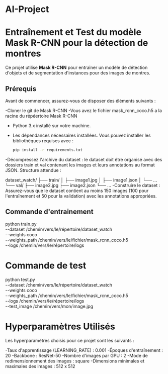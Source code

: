 # AI-Project

# Entraînement et Test du modèle Mask R-CNN pour la détection de montres

Ce projet utilise **Mask R-CNN** pour entraîner un modèle de détection d'objets et de segmentation d'instances pour des images de montres.

## Prérequis

Avant de commencer, assurez-vous de disposer des éléments suivants :

-Cloner le git de Mask R-CNN
-Vous avez le fichier mask_rcnn_coco.h5 a la racine du répéertoire Mask R-CNN
- Python 3.x installé sur votre machine.
- Les dépendances nécessaires installées. Vous pouvez installer les bibliothèques requises avec :

  ```bash
  pip install -r requirements.txt

-Décompressez l'archive du dataset : le dataset doit être organisé avec des dossiers train et val contenant les images et leurs annotations au format JSON.
Structure attendue :

dataset_watch/
├── train/
│   ├── image1.jpg
│   ├── image1.json
│   └── ...
└── val/
    ├── image2.jpg
    ├── image2.json
    └── ...
-Construire le dataset : Assurez-vous que le dataset contient au moins 150 images (100 pour l'entraînement et 50 pour la validation) avec les annotations appropriées.

## Commande d'entrainement 

python train.py \
    --dataset /chemin/vers/le/répertoire/dataset_watch \
    --weights coco \
    --weights_path /chemin/vers/le/fichier/mask_rcnn_coco.h5 \
    --logs /chemin/vers/le/répertoire/logs

# Commande de test 

python test.py \
    --dataset /chemin/vers/le/répertoire/dataset_watch \
    --weights coco \
    --weights_path /chemin/vers/le/fichier/mask_rcnn_coco.h5 \
    --logs /chemin/vers/le/répertoire/logs \
    --test_image /chemin/vers/mon/image.jpg

# Hyperparamètres Utilisés

Les hyperparamètres choisis pour ce projet sont les suivants :

-Taux d'apprentissage (LEARNING_RATE) : 0.001
-Époques d'entraînement : 20
-Backbone : ResNet-50
-Nombre d'images par GPU : 2
-Mode de redimensionnement des images : square
-Dimensions minimales et maximales des images : 512 x 512

